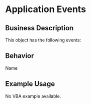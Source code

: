 # Application Events

## Business Description
This object has the following events:

## Behavior
Name

## Example Usage
No VBA example available.